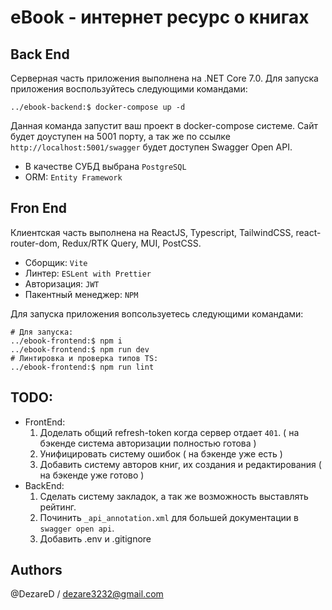 # eBook - интернет ресурс о книгах
## Back End
Серверная часть приложения выполнена на .NET Core 7.0.
Для запуска приложения воспользуйтесь следующими командами:
    
    ../ebook-backend:$ docker-compose up -d
    
Данная команда запустит ваш проект в docker-compose системе. Сайт будет доуступен на 5001 порту, а так же по ссылке `http://localhost:5001/swagger` будет доступен Swagger Open API.

* В качестве СУБД выбрана `PostgreSQL`
* ORM: `Entity Framework`

## Fron End
Клиентская часть выполнена на ReactJS, Typescript, TailwindCSS, react-router-dom, Redux/RTK Query, MUI, PostCSS.

* Сборщик: `Vite`
* Линтер: `ESLent with Prettier`
* Авторизация: `JWT`
* Пакентный менеджер: `NPM`


Для запуска приложения вопсользуетесь следующими командами:

    # Для запуска:
    ../ebook-frontend:$ npm i
    ../ebook-frontend:$ npm run dev
    # Линтировка и проверка типов TS:
    ../ebook-frontend:$ npm run lint
  
## TODO:
     
* FrontEnd:
    1. Доделать общий refresh-token когда сервер отдает `401`. ( на бэкенде система авторизации полностью готова )
    2. Унифицировать систему ошибок ( на бэкенде уже есть )
    3. Добавить систему авторов книг, их создания и редактирования ( на бэкенде уже готово )
* BackEnd:
    1. Сделать систему закладок, а так же возможность выставлять рейтинг.
    2. Починить `_api_annotation.xml` для большей документации в `swagger open api`.
    3. Добавить .env и .gitignore

## Authors

@DezareD / dezare3232@gmail.com